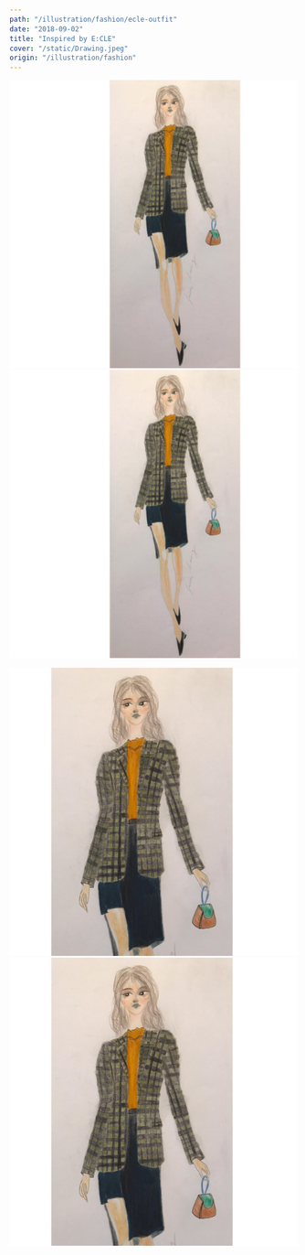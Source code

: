 ```yaml
---
path: "/illustration/fashion/ecle-outfit"
date: "2018-09-02"
title: "Inspired by E:CLE"
cover: "/static/Drawing.jpeg"
origin: "/illustration/fashion"
---
```

<div className="post-content">
<div className="content-image">
<zoom-image 
  src='/static/Drawing.jpeg' 
  zoomSrc='/static/Drawing.jpeg' 
  caption='Javia - E:CLE Outfit'>
</zoom-image>
<hidden>
    <img src='/static/Drawing.jpeg' />
    <img src='/static/Drawing.jpeg' />
</hidden>

<zoom-image 
  src='/static/DrawingCloseup.jpeg' 
  zoomSrc='/static/DrawingCloseup.jpeg' 
  caption='Javia - E:CLE Outfit'>
</zoom-image>
<hidden>
    <img src='/static/DrawingCloseup.jpeg' />
    <img src='/static/DrawingCloseup.jpeg' />
</hidden>
</div>
</div>
